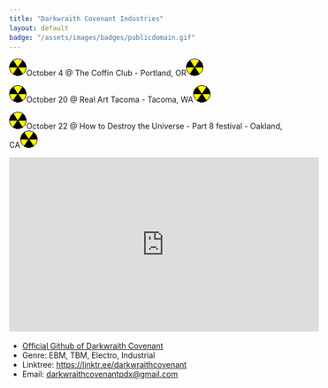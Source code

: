 ```yaml
---
title: "Darkwraith Covenant Industries"
layout: default
badge: "/assets/images/badges/publicdomain.gif"
---
```



<p><img src="./assets/images/gifcity/nuke.gif" class="responsive">October 4 @ The Coffin Club - Portland, OR<img src="./assets/images/gifcity/nuke.gif" class="responsive"></p>
<p><img src="./assets/images/gifcity/nuke.gif" class="responsive">October 20 @ Real Art Tacoma - Tacoma, WA<img src="./assets/images/gifcity/nuke.gif" class="responsive"></p>
<p><img src="./assets/images/gifcity/nuke.gif" class="responsive">October 22 @ How to Destroy the Universe - Part 8 festival - Oakland, CA<img src="./assets/images/gifcity/nuke.gif" class="responsive"></p>

<div class="vidalign">
<iframe width="560" height="315" src="https://www.youtube.com/embed/3bP4ZFvVcy4" title="YouTube video player" frameborder="0" allow="accelerometer; autoplay; clipboard-write; encrypted-media; gyroscope; picture-in-picture; web-share" allowfullscreen></iframe>
</div>

<ul>
<li><a href="https://github.com/darkwraithcovenant">Official Github of Darkwraith Covenant</a></li>

<li>Genre: EBM, TBM, Electro, Industrial</li>

<li>Linktree: <a href="https://linktr.ee/darkwraithcovenant">https://linktr.ee/darkwraithcovenant</a></li> 

<li>Email: <a href="mailto:darkwraithcovenantpdx@gmail.com">darkwraithcovenantpdx@gmail.com</a></li>
</ul>


